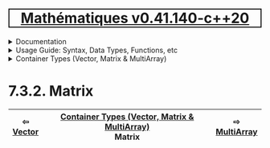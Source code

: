 [<h1 style='border: 2px solid; text-align: center'>Mathématiques v0.41.140-c++20</h1>](../../../../README.md)

<details>

<summary>Documentation</summary>

# [Chapter  Documentation](../../../README.md)<br>
Chapter 1. [License](../../../license/README.md)<br>
Chapter 2. [About](../../../about/README.md)<br>
Chapter 3. [Status, Planned Work & Release Notes](../../../status-release/README.md)<br>
Chapter 4. [Introduction with Examples](../../../intro/README.md)<br>
Chapter 5. [Installation](../../../installation/README.md)<br>
Chapter 6. [Your First Mathématiques Project](../../../first-project/README.md)<br>
Chapter 7. _Usage Guide: Syntax, Data Types, Functions, etc_ <br>
Chapter 8. [Benchmarks](../../../benchmarks/README.md)<br>
Chapter 9. [Tests](../../../test/README.md)<br>
Chapter 10. [Developer Guide: Modifying and Extending Mathématiques](../../../developer-guide/README.md)<br>


</details>



<details>

<summary>Usage Guide: Syntax, Data Types, Functions, etc</summary>

# [7. Usage Guide: Syntax, Data Types, Functions, etc](../../README.md)<br>
7.1. [Usage Guide Notation](../../notation/README.md)<br>
7.2. [Scalar Types (Real, Imaginary, Complex & Quaternion)](../../numbers/README.md)<br>
7.3. _Container Types (Vector, Matrix & MultiArray)_ <br>
7.4. [Operators](../../operators/README.md)<br>
7.5. [Functions](../../functions/README.md)<br>
7.6. [Linear Algebra](../../linear-algebra/README.md)<br>
7.7. [Indexing, Masks, and Sorting](../../indexing-sorting/README.md)<br>
7.8. [Ranges and Grids](../../ranges-grids/README.md)<br>
7.9. [Calculus](../../calculus/README.md)<br>
7.10. [Vector Calculus](../../vector-calculus/README.md)<br>
7.11. [MultiArray Calculus](../../tensor-calculus/README.md)<br>
7.12. [Display of Results](../../display/README.md)<br>
7.13. [FILE I/O](../../file-io/README.md)<br>
7.14. [Debug Modes](../../debug/README.md)<br>


</details>



<details>

<summary>Container Types (Vector, Matrix & MultiArray)</summary>

# [7.3. Container Types (Vector, Matrix & MultiArray)](../README.md)<br>
7.3.1. [Vector](../vector/README.md)<br>
7.3.2. _Matrix_ <br>
7.3.3. [MultiArray](../multi-array/README.md)<br>


</details>



# 7.3.2. Matrix



| ⇦ <br />[Vector](../vector/README.md)  | [Container Types (Vector, Matrix & MultiArray)](../README.md)<br />Matrix<br /><img width=1000/> | ⇨ <br />[MultiArray](../multi-array/README.md)   |
| ------------ | :-------------------------------: | ------------ |


